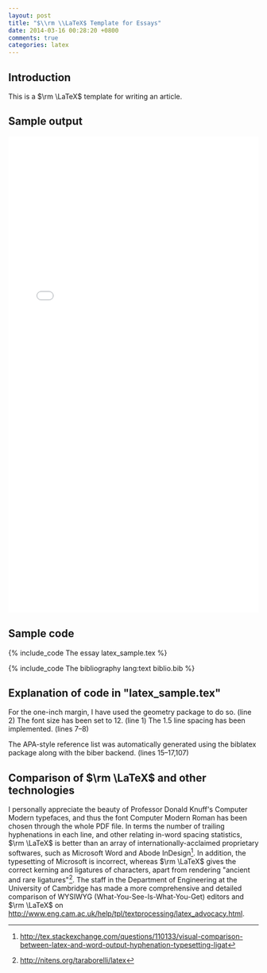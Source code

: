 ```yaml
---
layout: post
title: "$\\rm \\LaTeX$ Template for Essays"
date: 2014-03-16 00:28:20 +0800
comments: true
categories: latex
---
```


## Introduction

This is a $\rm \LaTeX$ template for writing an article.

## Sample output

<iframe src="/downloads/latex_sample.pdf" frameborder="0" width="100%" height="960px"></iframe>

## Sample code

{% include_code The essay latex_sample.tex %}

{% include_code The bibliography lang:text biblio.bib %}

## Explanation of code in "latex_sample.tex"

For the one-inch margin, I have used the geometry package to do so. (line 2) The font size has been set to 12. (line 1) The 1.5 line spacing has been implemented. (lines 7–8)

The APA-style reference list was automatically generated using the biblatex package along with the biber backend. (lines 15–17,107)

## Comparison of $\rm \LaTeX$ and other technologies

I personally appreciate the beauty of Professor Donald Knuff's Computer Modern typefaces, and thus the font Computer Modern Roman has been chosen through the whole PDF file. In terms the number of trailing hyphenations in each line, and other relating in-word spacing statistics, $\rm \LaTeX$ is better than an array of internationally-acclaimed proprietary softwares, such as Microsoft Word and Abode InDesign[^1]. In addition, the typesetting of Microsoft is incorrect, whereas $\rm \LaTeX$ gives the correct kerning and ligatures of characters, apart from rendering "ancient and rare ligatures"[^2]. The staff in the Department of Engineering at the University of Cambridge has made a more comprehensive and detailed comparison of WYSIWYG (What-You-See-Is-What-You-Get) editors and $\rm \LaTeX$ on <http://www.eng.cam.ac.uk/help/tpl/textprocessing/latex_advocacy.html>.

[^1]: <http://tex.stackexchange.com/questions/110133/visual-comparison-between-latex-and-word-output-hyphenation-typesetting-ligat>
[^2]: <http://nitens.org/taraborelli/latex>

<!-- vim:set sw=2:wrap: -->
